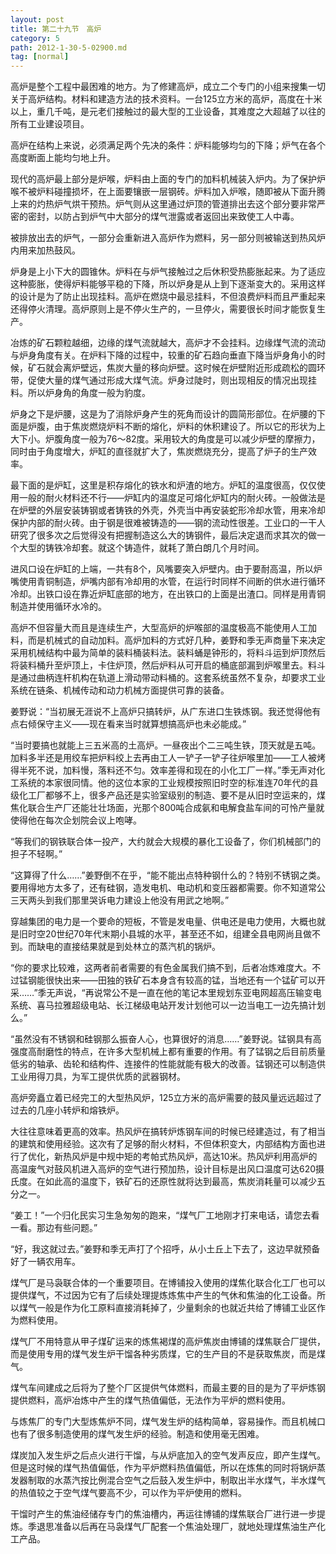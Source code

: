 ```yaml
---
layout: post
title: 第二十九节　高炉
category: 5
path: 2012-1-30-5-02900.md
tag: [normal]
---
```


高炉是整个工程中最困难的地方。为了修建高炉，成立二个专门的小组来搜集一切关于高炉结构。材料和建造方法的技术资料。一台125立方米的高炉，高度在十米以上，重几千吨，是元老们接触过的最大型的工业设备，其难度之大超越了以往的所有工业建设项目。

高炉在结构上来说，必须满足两个先决的条件：炉料能够均匀的下降；炉气在各个高度断面上能均匀地上升。

现代的高炉最上部分是炉喉，炉料由上面的专门的加料机械装入炉内。为了保护炉喉不被炉料碰撞损坏，在上面要镶嵌一层钢砖。炉料加入炉喉，随即被从下面升腾上来的灼热炉气烘干预热。炉气则从这里通过炉顶的管道排出去这个部分要非常严密的密封，以防占到炉气中大部分的煤气泄露或者返回出来致使工人中毒。

被排放出去的炉气，一部分会重新进入高炉作为燃料，另一部分则被输送到热风炉内用来加热鼓风。

炉身是上小下大的圆锥休。炉料在与炉气接触过之后休积受热膨胀起来。为了适应这种膨胀，使得炉料能够平稳的下降，所以炉身是从上到下逐渐变大的。采用这样的设计是为了防止出现挂料。高炉在燃烧中最忌挂料，不但浪费炉料而且严重起来还得停火清理。高炉原则上是不停火生产的，一旦停火，需要很长时间才能恢复生产。

冶炼的矿石颗粒越细，边缘的煤气流就越大，高炉才不会挂料。边缘煤气流的流动与炉身角度有关。在炉料下降的过程中，较重的矿石趋向垂直下降当炉身角小的时候，矿石就会离炉壁远，焦炭大量的移向炉壁。这时候在炉壁附近形成疏松的圆环带，促使大量的煤气通过形成大煤气流。炉身过陡时，则出现相反的情况出现挂料。所以炉身角的角度一般为豹度。

炉身之下是炉腰，这是为了消除炉身产生的死角而设计的圆简形部位。在炉腰的下面是炉腹，由于焦炭燃烧炉料不断的熔化，炉料的休积建设了。所以它的形状为上大下小。炉腹角度一般为76～82度。采用较大的角度是可以减少炉壁的摩擦力，同时由于角度增大，炉缸的直径就扩大了，焦炭燃烧充分，提高了炉子的生产效率。

最下面的是炉缸，这里是积存熔化的铁水和炉渣的地方。炉缸的温度很高，仅仅使用一般的耐火材料还不行――炉缸内的温度足可熔化炉缸内的耐火砖。一般做法是在炉壁的外层安装铸钢或者铸铁的外壳，外壳当中再安装蛇形冷却水管，用来冷却保护内部的耐火砖。由于钢是很难被铸造的――钢的流动性很差。工业口的一干人研究了很多次之后觉得没有把握制造这么大的铸钢件，最后决定退而求其次的做一个大型的铸铁冷却套。就这个铸造件，就耗了萧白朗几个月时间。

进风口设在炉缸的上端，一共有8个，风嘴要突入炉壁内。由于要耐高温，所以炉嘴使用青铜制造，炉嘴内部有冷却用的水管，在运行时同样不间断的供水进行循环冷却。出铁口设在靠近炉缸底部的地方，在出铁口的上面是出渣口。同样是用青铜制造并使用循环水冷的。

高炉不但容量大而且是连续生产，大型高炉的炉喉部的温度极高不能使用人工加料，而是机械式的自动加料。高炉加料的方式好几种，姜野和季无声商量下来决定采用机械结构中最为简单的装料桶装料法。装料蛹是钟形的，将料斗运到炉顶然后将装料桶升至炉顶上，卡住炉顶，然后炉料从可开启的桶底部漏到炉喉里去。料斗是通过曲柄连杆机构在轨道上滑动带动料桶的。这套系统虽然不复杂，却要求工业系统在链条、机械传动和动力机械方面提供可靠的装备。

姜野说：“当初展无涯说不上高炉只搞转炉，从广东进口生铁炼钢。我还觉得他有点右倾保守主义――现在看来当时就算想搞高炉也未必能成。”

“当时要搞也就能上三五米高的土高炉。一昼夜出个二三吨生铁，顶天就是五吨。加料多半还是用绞车把炉料绞上去再由工人一铲子一铲子往炉喉里加――工人被烤得半死不说，加料慢，落料还不匀。效率差得和现在的小化工厂一样。”季无声对化工系统的本家很同情。他的这位本家的工业规模按照旧时空的标准连70年代的县级化工厂都够不上，很多产品还是实验室级别的制造、要不是从旧时空运来的，煤焦化联合生产厂还能壮壮场面，光那个800吨合成氨和电解食盐车间的可怜产量就使得他在每次企划院会议上咆哮。

“等我们的钢铁联合体一投产，大约就会大规模的暴化工设备了，你们机械部门的担子不轻啊。”

“这算得了什么……”姜野倒不在乎，“能不能出点特种钢什么的？特别不锈钢之类。要用得地方太多了，还有硅钢，造发电机、电动机和变压器都需要。你不知道常公三天两头到我们那里哭诉电力建设上他没有用武之地啊。”

穿越集团的电力是一个要命的短板，不管是发电量、供电还是电力使用，大概也就是旧时空20世纪70年代末期小县城的水平，甚至还不如，组建全县电网尚且做不到。而缺电的直接结果就是到处林立的蒸汽机的锅炉。

“你的要求比较难，这两者前者需要的有色金属我们搞不到，后者冶炼难度大。不过锰钢能很快出来――田独的铁矿石本身含有较高的锰，当地还有一个锰矿可以开采……”季无声说，“再说常公不是一直在他的笔记本里规划东亚电网超高压输变电系统、喜马拉雅超级电站、长江梯级电站开发计划他可以一边当电工一边先搞计划么。”

“虽然没有不锈钢和硅钢那么振奋人心，也算很好的消息……”姜野说。锰钢具有高强度高耐磨性的特点，在许多大型机械上都有重要的作用。有了锰钢之后目前质量低劣的轴承、齿轮和结构件、连接件的性能就能有极大的改善。锰钢还可以制造供工业用得刀具，为军工提供优质的武器钢材。

高炉旁矗立着已经完工的大型热风炉，125立方米的高炉需要的鼓风量远远超过了过去的几座小转炉和熔铁炉。

大往往意味着更高的效率。热风炉在搞转炉炼钢车间的时候已经建造过，有了相当的建筑和使用经验。这次有了足够的耐火材料，不但体积变大，内部结构方面也进行了优化，新热风炉是中规中矩的考帕式热风炉，高达10米。热风炉利用高炉的高温废气对鼓风机进入高炉的空气进行预加热，设计目标是出风口温度可达620摄氏度。在如此高的温度下，铁矿石的还原性就将达到最高，焦炭消耗量可以减少五分之一。

“姜工！”一个归化民实习生急匆匆的跑来，“煤气厂工地刚才打来电话，请您去看一看。那边有些问题。”

“好，我这就过去。”姜野和季无声打了个招呼，从小土丘上下去了，这边早就预备好了一辆农用车。

煤气厂是马袅联合体的一个重要项目。在博铺投入使用的煤焦化联合化工厂也可以提供煤气，不过因为它有了后续处理提炼炼焦中产生的气休和焦油的化工设备。所以煤气一般是作为化工原料直接消耗掉了，少量剩余的也就近共给了博铺工业区作为燃料使用。

煤气厂不用特意从甲子煤矿运来的炼焦褐煤的高炉焦炭由博铺的煤焦联合厂提供，而是使用专用的煤气发生炉干馏各种劣质煤，它的生产目的不是获取焦炭，而是煤气。

煤气车间建成之后将为了整个厂区提供气体燃料，而最主要的目的是为了平炉炼钢提供燃料，高炉冶炼中产生的煤气热值偏低，无法作为平炉的燃料使用。

与炼焦厂的专门大型炼焦炉不同，煤气发生炉的结构简单，容易操作。而且机械口也有了很多制造使用的煤气发生炉的经验。制造和使用毫无困难。

煤炭加入发生炉之后点火进行干馏，与从炉底加入的空气发声反应，即产生煤气。但是这时候的煤气热值偏低，作为平炉燃料热值偏低，所以在炼焦的同时将锅炉蒸发器制取的水蒸汽按比例混合空气之后鼓入发生炉中，制取出半水煤气，半水煤气的热值较之于空气煤气要高不少，可以作为平炉使用的燃料。

干馏时产生的焦油经储存专门的焦油槽内，再运往博铺的煤焦联合厂进行进一步提炼。季退思准备以后再在马袅煤气厂配套一个焦油处理厂，就地处理煤焦油生产化工产品。